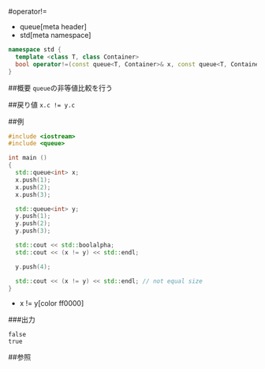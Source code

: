 #operator!=
* queue[meta header]
* std[meta namespace]

```cpp
namespace std {
  template <class T, class Container>
  bool operator!=(const queue<T, Container>& x, const queue<T, Container>& y);
}
```

##概要
`queue`の非等値比較を行う


##戻り値
`x.c != y.c`


##例
```cpp
#include <iostream>
#include <queue>

int main ()
{
  std::queue<int> x;
  x.push(1);
  x.push(2);
  x.push(3);

  std::queue<int> y;
  y.push(1);
  y.push(2);
  y.push(3);

  std::cout << std::boolalpha;
  std::cout << (x != y) << std::endl;

  y.push(4);

  std::cout << (x != y) << std::endl; // not equal size
}
```
* x != y[color ff0000]

###出力
```
false
true
```

##参照


